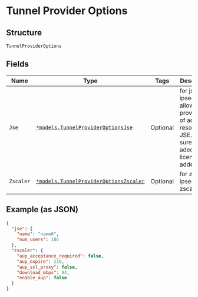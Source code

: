 
# Tunnel Provider Options

## Structure

`TunnelProviderOptions`

## Fields

| Name | Type | Tags | Description |
|  --- | --- | --- | --- |
| `Jse` | [`*models.TunnelProviderOptionsJse`](../../doc/models/tunnel-provider-options-jse.md) | Optional | for jse-ipsec, this allow provisioning of adequate resource on JSE. Make sure adequate licenses are added |
| `Zscaler` | [`*models.TunnelProviderOptionsZscaler`](../../doc/models/tunnel-provider-options-zscaler.md) | Optional | for zscaler-ipsec and zscaler-gre |

## Example (as JSON)

```json
{
  "jse": {
    "name": "name6",
    "num_users": 186
  },
  "zscaler": {
    "aup_acceptance_required": false,
    "aup_expire": 210,
    "aup_ssl_proxy": false,
    "download_mbps": 94,
    "enable_aup": false
  }
}
```

